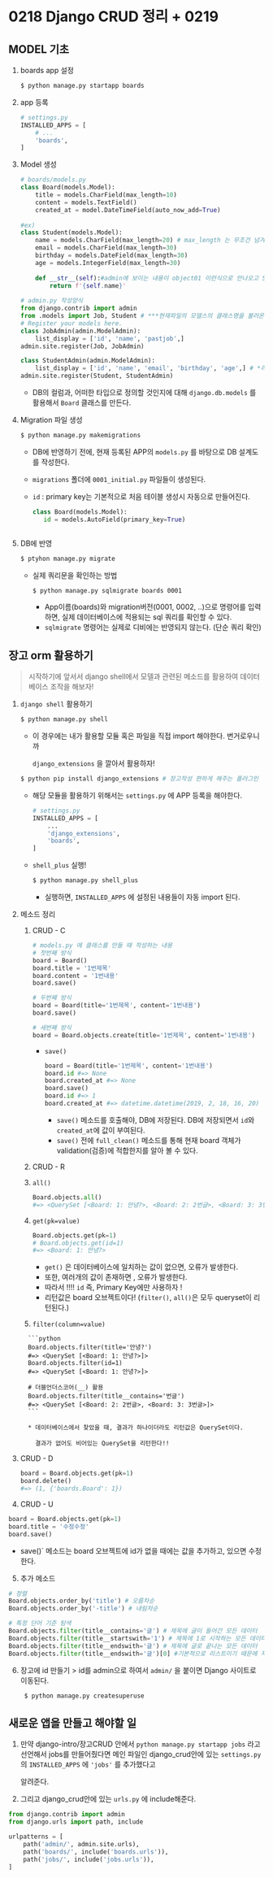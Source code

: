 # 0218 Django CRUD 정리 + 0219

## MODEL 기초

1. boards app 설정

   ```bash
   $ python manage.py startapp boards
   ```

2. app 등록

   ```python
   # settings.py
   INSTALLED_APPS = [
       # ...
       'boards',
   ]
   ```

3. Model 생성

   ```python
   # boards/models.py
   class Board(models.Model):
       title = models.CharField(max_length=10)
       content = models.TextField()
       created_at = model.DateTimeField(auto_now_add=True)
       
   #ex)
   class Student(models.Model):
       name = models.CharField(max_length=20) # max_length 는 무조건 넘겨줘야함
       email = models.CharField(max_length=30)
       birthday = models.DateField(max_length=30)
       age = models.IntegerField(max_length=30)
       
       def __str__(self):#admin에 보이는 내용이 object01 이런식으로 안나오고 Student로 뜸
           return f'{self.name}'
       
   # admin.py 작성양식
   from django.contrib import admin
   from .models import Job, Student # ***현재파일의 모델스의 클래스명을 불러온다.
   # Register your models here.
   class JobAdmin(admin.ModelAdmin):
       list_display = ['id', 'name', 'pastjob',]
   admin.site.register(Job, JobAdmin)
   
   class StudentAdmin(admin.ModelAdmin):
       list_display = ['id', 'name', 'email', 'birthday', 'age',] # *리스트 보기편하게
   admin.site.register(Student, StudentAdmin)
   ```

   * DB의 컬럼과, 어떠한 타입으로 정의할 것인지에 대해 `django.db.models` 를 활용해서 `Board` 클래스를 만든다.

4. Migration 파일 생성

   ```bash
   $ python manage.py makemigrations
   ```

   * DB에 반영하기 전에, 현재 등록된 APP의  `models.py` 를 바탕으로 DB 설계도를 작성한다.

   * `migrations` 폴더에 `0001_initial.py` 파일들이 생성된다.

   * `id` : primary key는 기본적으로 처음 테이블 생성시 자동으로 만들어진다.

     ```python
     class Board(models.Model):
     	id = models.AutoField(primary_key=True)
     ```
     ```
     
     ```

5. DB에 반영

   ```bash
   $ ptyhon manage.py migrate
   ```

   * 실제 쿼리문을 확인하는 방법

     ```bash
     $ python manage.py sqlmigrate boards 0001
     ```

     * App이름(boards)와 migration버전(0001, 0002, ..)으로 명령어를 입력하면, 실제 데이터베이스에 적용되는 sql 쿼리를 확인할 수 있다.
     * `sqlmigrate` 명령어는 실제로 디비에는 반영되지 않는다. (단순 쿼리 확인)

## 장고 orm 활용하기

> 시작하기에 앞서서 django shell에서 모델과 관련된 메소드를 활용하여 데이터베이스 조작을 해보자!

1. `django shell` 활용하기

   ```bash
   $ python manage.py shell
   ```

   * 이 경우에는 내가 활용할 모듈 혹은 파일을 직접 import 해야한다. 번거로우니까

     `django_extensions` 을 깔아서 활용하자!

   ```bash
   $ python pip install django_extensions # 장고작성 편하게 해주는 플러그인
   ```

   * 해당 모듈을 활용하기 위해서는 `settings.py` 에 APP 등록을 해야한다.

     ```python
     # settings.py
     INSTALLED_APPS = [
         ...
         'django_extensions',
         'boards',
     ]
     ```

   * `shell_plus` 실행!

     ```bash
     $ python manage.py shell_plus
     ```

     * 실행하면, `INSTALLED_APPS` 에 설정된 내용들이 자동 import 된다.  

2. 메소드 정리

   1. CRUD - C

      ```python
      # models.py 에 클래스를 만들 때 작성하는 내용
      # 첫번째 방식
      board = Board()
      board.title = '1번제목'
      board.content = '1번내용'
      board.save()
      
      # 두번째 방식
      board = Board(title='1번제목', content='1번내용')
      board.save()
      
      # 세번째 방식
      board = Board.objects.create(title='1번제목', content='1번내용')
      ```

      * `save()`

        ```python
        board = Board(title='1번제목', content='1번내용')
        board.id #=> None
        board.created_at #=> None
        board.save()
        board.id #=> 1
        board.created_at #=> datetime.datetime(2019, 2, 18, 16, 20)
        ```

        * `save()` 메소드를 호출해야, DB에 저장된다. DB에 저장되면서 `id`와 `created_at`에 값이 부여된다.
        * `save()` 전에 `full_clean()` 메소드를 통해 현재 board 객체가 validation(검증)에 적합한지를 알아 볼 수 있다.

   2.  CRUD - R

      1. `all()`

         ```python
         Board.objects.all()
         #=> <QuerySet [<Board: 1: 안녕?>, <Board: 2: 2번글>, <Board: 3: 3번글>]>
         ```

      2. `get(pk=value)`

         ```python
         Board.objects.get(pk=1)
         # Board.objects.get(id=1)
         #=> <Board: 1: 안녕?>
         ```

         * `get()` 은 데이터베이스에 일치하는 값이 없으면, 오류가 발생한다.
         * 또한, 여러개의 값이 존재하면 , 오류가 발생한다.
         * 따라서 !!!! `id` 즉, Primary Key에만 사용하자 !
         * 리턴값은 board 오브젝트이다! (`filter()`, `all()`은 모두 queryset이 리턴된다.)

      3.  `filter(column=value)`

         ```python
         Board.objects.filter(title='안녕?')
         #=> <QuerySet [<Board: 1: 안녕?>]>
         Board.objects.filter(id=1)
         #=> <QuerySet [<Board: 1: 안녕?>]>
         
         # 더블언더스코어(__) 활용
         Board.objects.filter(title__contains='번글')
         #=> <QuerySet [<Board: 2: 2번글>, <Board: 3: 3번글>]>
         ```
       
         * 데이터베이스에서 찾았을 때, 결과가 하나이더라도 리턴값은 QuerySet이다.
       
           결과가 없어도 비어있는 QuerySet을 리턴한다!!

3. CRUD - D

   ```python
   board = Board.objects.get(pk=1)
   board.delete()
   #=> (1, {'boards.Board': 1})
   ```

4.  CRUD - U

   ```python
   board = Board.objects.get(pk=1)
   board.title = '수정수정'
   board.save()
   ```

   * save()` 메소드는 board 오브젝트에 id가 없을 때에는 값을 추가하고, 있으면 수정한다.

5.  추가 메소드

   ```python
   # 정렬
   Board.objects.order_by('title') # 오름차순
   Board.objects.order_by('-title') # 내림차순
   
   # 특정 단어 기준 탐색
   Board.objects.filter(title__contains='글') # 제목에 글이 들어간 모든 데이터
   Board.objects.filter(title__startswith='1') # 제목에 1로 시작하는 모든 데이터
   Board.objects.filter(title__endswith='글') # 제목에 글로 끝나는 모든 데이터
   Board.objects.filter(title__endswith='글')[0] #기본적으로 리스트이기 때문에 저렇게 값을 하나만 꺼낼수도 있음.
   ```


6. 장고에 id 만들기 > id를 admin으로 하여서 `admin/` 을 붙이면 Django 사이트로 이동된다.

   ```bash
    $ python manage.py createsuperuse
   ```





## 새로운 앱을 만들고 해야할 일

1. 만약 django-intro/장고CRUD 안에서 `python manage.py startapp jobs` 라고 선언해서 jobs를 만들어줬다면 메인 파일인 django_crud안에 있는 `settings.py`의 `INSTALLED_APPS` 에  `'jobs'` 를 추가했다고

   알려준다. 

2.  그리고 django_crud안에 있는 `urls.py` 에 include해준다.

   ```python
   from django.contrib import admin
   from django.urls import path, include
   
   urlpatterns = [
       path('admin/', admin.site.urls),
       path('boards/', include('boards.urls')),
       path('jobs/', include('jobs.urls')),
   ]
   ```


